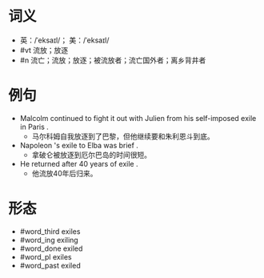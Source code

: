 # 词义
- 英：/ˈeksaɪl/； 美：/ˈeksaɪl/
- #vt 流放；放逐
- #n 流亡；流放；放逐；被流放者；流亡国外者；离乡背井者
# 例句
- Malcolm continued to fight it out with Julien from his self-imposed exile in Paris .
	- 马尔科姆自我放逐到了巴黎，但他继续要和朱利恩斗到底。
- Napoleon 's exile to Elba was brief .
	- 拿破仑被放逐到厄尔巴岛的时间很短。
- He returned after 40 years of exile .
	- 他流放40年后归来。
# 形态
- #word_third exiles
- #word_ing exiling
- #word_done exiled
- #word_pl exiles
- #word_past exiled
